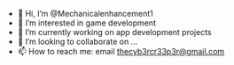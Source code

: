 - 👋 Hi, I’m @Mechanicalenhancement1
- 👀 I’m interested in game development
- 🌱 I’m currently working on app development projects
- 💞️ I’m looking to collaborate on ...
- 📫 How to reach me: email thecyb3rcr33p3r@gmail.com

<!---
Mechanicalenhancement1/Mechanicalenhancement1 is a ✨ special ✨ repository because its `README.md` (this file) appears on your GitHub profile.
You can click the Preview link to take a look at your changes.
--->
